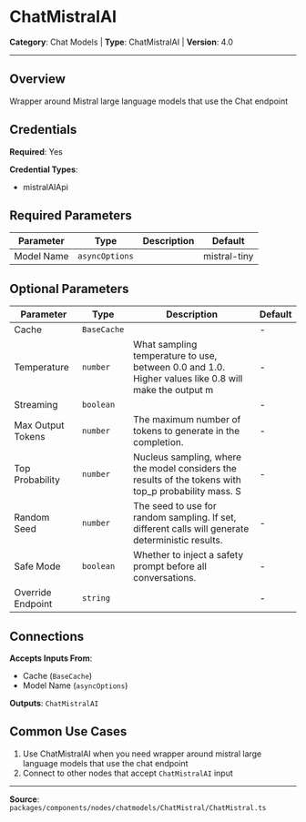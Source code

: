 # ChatMistralAI

**Category**: Chat Models | **Type**: ChatMistralAI | **Version**: 4.0

---

## Overview

Wrapper around Mistral large language models that use the Chat endpoint

## Credentials

**Required**: Yes

**Credential Types**:
- mistralAIApi

## Required Parameters

| Parameter | Type | Description | Default |
|-----------|------|-------------|---------|
| Model Name | `asyncOptions` |  | mistral-tiny |

## Optional Parameters

| Parameter | Type | Description | Default |
|-----------|------|-------------|---------|
| Cache | `BaseCache` |  | - |
| Temperature | `number` | What sampling temperature to use, between 0.0 and 1.0. Higher values like 0.8 will make the output m | - |
| Streaming | `boolean` |  | - |
| Max Output Tokens | `number` | The maximum number of tokens to generate in the completion. | - |
| Top Probability | `number` | Nucleus sampling, where the model considers the results of the tokens with top_p probability mass. S | - |
| Random Seed | `number` | The seed to use for random sampling. If set, different calls will generate deterministic results. | - |
| Safe Mode | `boolean` | Whether to inject a safety prompt before all conversations. | - |
| Override Endpoint | `string` |  | - |

## Connections

**Accepts Inputs From**:
- Cache (`BaseCache`)
- Model Name (`asyncOptions`)

**Outputs**: `ChatMistralAI`

## Common Use Cases

1. Use ChatMistralAI when you need wrapper around mistral large language models that use the chat endpoint
2. Connect to other nodes that accept `ChatMistralAI` input

---

**Source**: `packages/components/nodes/chatmodels/ChatMistral/ChatMistral.ts`
